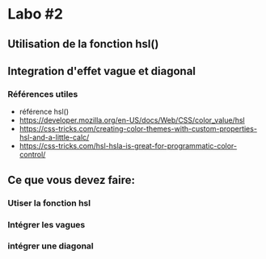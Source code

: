 # Labo #2
## Utilisation de la fonction hsl()
## Integration d'effet vague et diagonal

### Références utiles

- référence hsl()
 - https://developer.mozilla.org/en-US/docs/Web/CSS/color_value/hsl
 - https://css-tricks.com/creating-color-themes-with-custom-properties-hsl-and-a-little-calc/
 - https://css-tricks.com/hsl-hsla-is-great-for-programmatic-color-control/


## Ce que vous devez faire:

### Utiser la fonction hsl
### Intégrer les vagues
### intégrer une diagonal





